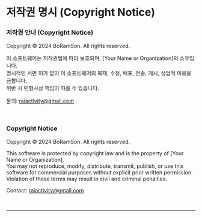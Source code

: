 # 저작권 명시 (Copyright Notice)

### 저작권 안내 (Copyright Notice)

Copyright © 2024 BoRamSon. All rights reserved.

이 소프트웨어는 저작권법에 따라 보호되며, [Your Name or Organization]의 소유입니다.  
명시적인 서면 허가 없이 이 소프트웨어의 복제, 수정, 배포, 전송, 게시, 상업적 이용을 금합니다.  
위반 시 민형사상 책임이 따를 수 있습니다.

문의: raiactivity@gmail.com

<br/>

### Copyright Notice

Copyright © 2024 BoRamSon. All rights reserved.

This software is protected by copyright law and is the property of [Your Name or Organization].  
You may not reproduce, modify, distribute, transmit, publish, or use this software for commercial purposes without explicit prior written permission.  
Violation of these terms may result in civil and criminal penalties.

Contact: raiactivity@gmail.com

<br/>

---

<br/><br/><br/><br/>
